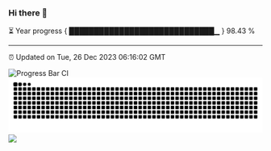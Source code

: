 ### Hi there 👋

⏳ Year progress { █████████████████████████████▁ } 98.43 %

---

⏰ Updated on Tue, 26 Dec 2023 06:16:02 GMT

![Progress Bar CI](https://github.com/liununu/liununu/workflows/Progress%20Bar%20CI/badge.svg)![](https://raw.githubusercontent.com/L1cardo/L1cardo/main/assets/github-contribution-grid-snake.svg)![](https://raw.githubusercontent.com/seesaws/seesaws/main/assets/github-contribution-grid-snake.svg)
